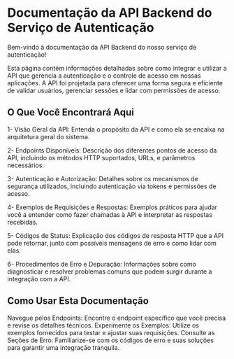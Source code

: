 # Documentação da API Backend do Serviço de Autenticação
Bem-vindo à documentação da API Backend do nosso serviço de autenticação!

Esta página contém informações detalhadas sobre como integrar e utilizar a API que gerencia a autenticação e o controle de acesso em nossas aplicações. A API foi projetada para oferecer uma forma segura e eficiente de validar usuários, gerenciar sessões e lidar com permissões de acesso.

## O Que Você Encontrará Aqui
1- Visão Geral da API: Entenda o propósito da API e como ela se encaixa na arquitetura geral do sistema.

2- Endpoints Disponíveis: Descrição dos diferentes pontos de acesso da API, incluindo os métodos HTTP suportados, URLs, e parâmetros necessários.

3- Autenticação e Autorização: Detalhes sobre os mecanismos de segurança utilizados, incluindo autenticação via tokens e permissões de acesso.

4- Exemplos de Requisições e Respostas: Exemplos práticos para ajudar você a entender como fazer chamadas à API e interpretar as respostas recebidas.

5- Códigos de Status: Explicação dos códigos de resposta HTTP que a API pode retornar, junto com possíveis mensagens de erro e como lidar com elas.

6- Procedimentos de Erro e Depuração: Informações sobre como diagnosticar e resolver problemas comuns que podem surgir durante a integração com a API.

## Como Usar Esta Documentação
Navegue pelos Endpoints: Encontre o endpoint específico que você precisa e revise os detalhes técnicos.
Experimente os Exemplos: Utilize os exemplos fornecidos para testar e ajustar suas requisições.
Consulte as Seções de Erro: Familiarize-se com os códigos de erro e suas soluções para garantir uma integração tranquila.
